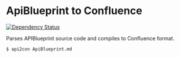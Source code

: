 # ApiBlueprint to Confluence

[![Dependency Status](https://david-dm.org/dgmike/apiblieprint-to-confluence.png)](https://david-dm.org/dgmike/apiblieprint-to-confluence)

Parses APIBlueprint source code and compiles to Confluence format.

```bash
$ api2con ApiBlueprint.md
```

